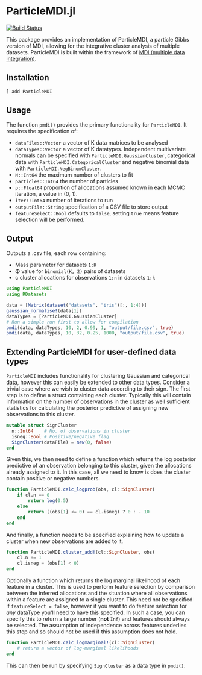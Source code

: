 # ParticleMDI.jl

[![Build Status](https://travis-ci.org/nathancunn/ParticleMDI.jl.svg?branch=master)](https://travis-ci.org/nathancunn/ParticleMDI.jl)

This package provides an implementation of ParticleMDI, a particle Gibbs version of MDI, allowing for the integrative cluster analysis of multiple datasets. ParticleMDI is built within the framework of [MDI (multiple data integration)](https://academic.oup.com/bioinformatics/article/28/24/3290/244641).

## Installation
```jl
] add ParticleMDI
```

## Usage
The function `pmdi()` provides the primary functionality for `ParticleMDI`. It requires the specification of:
- `dataFiles::Vector` a vector of K data matrices to be analysed
- `dataTypes::Vector` a vector of K datatypes. Independent multivariate normals can be
specified with `ParticleMDI.GaussianCluster`, categorical data with `ParticleMDI.CategoricalCluster` and negative binomial data with `ParticleMDI.NegBinomCluster`.
- `N::Int64` the maximum number of clusters to fit
- `particles::Int64` the number of particles
- `ρ::Float64` proportion of allocations assumed known in each MCMC iteration, a value in (0, 1).
- `iter::Int64` number of iterations to run
- `outputFile::String` specification of a CSV file to store output
- `featureSelect::Bool` defaults to `false`, setting `true` means feature selection will be performed.

## Output
Outputs a .csv file, each row containing:
- Mass parameter for datasets `1:K`
- Φ value for `binomial(K, 2)` pairs of datasets
- c cluster allocations for observations `1:n` in datasets `1:k`

```jl
using ParticleMDI
using RDatasets

data = [Matrix(dataset("datasets", "iris")[:, 1:4])]
gaussian_normalise!(data[1])
dataTypes = [ParticleMDI.GaussianCluster]
# Run a simple run first to allow for compilation
pmdi(data, dataTypes, 10, 2, 0.99, 1, "output/file.csv", true)
pmdi(data, dataTypes, 10, 32, 0.25, 1000, "output/file.csv", true)

```

## Extending ParticleMDI for user-defined data types
`ParticleMDI` includes functionality for clustering Gaussian and categorical data, however this can easily be extended to other data types. Consider a trivial case where we wish to cluster data according to their sign.
The first step is to define a struct containing each cluster. Typically this will contain information on the number of observations in the cluster as well sufficient statistics for calculating the posterior predictive of assigning new observations to this cluster.

```jl
mutable struct SignCluster
  n::Int64    # No. of observations in cluster
  isneg::Bool # Positive/negative flag
  SignCluster(dataFile) = new(0, false)
end
```

Given this, we then need to define a function which returns the log posterior predictive of an observation belonging to this cluster, given the allocations already assigned to it. In this case, all we need to know is does the cluster contain positive or negative numbers. 

```jl
function ParticleMDI.calc_logprob(obs, cl::SignCluster)
    if cl.n == 0
        return log(0.5)
    else
        return ((obs[1] <= 0) == cl.isneg) ? 0 : - 10
    end
end
```

And finally, a function needs to be specified explaining how to update a cluster when new observations are added to it.
```jl
function ParticleMDI.cluster_add!(cl::SignCluster, obs)
    cl.n += 1
    cl.isneg = (obs[1] < 0)
end
```

Optionally a function which returns the log marginal likelihood of each feature in a cluster. This is used to perform feature selection by comparison between the inferred allocations and the situation where all observations within a feature are assigned to a single cluster. This need not be specified if `featureSelect = false`, however if you want to do feature selection for _any_ dataType you'll need to have this specified. In such a case, you can specify this to return a large number (**not** `Inf`) and features should always be selected. The assumption of independence across features underlies this step and so should not be used if this assumption does not hold.

```jl
function ParticleMDI.calc_logmarginal!(cl::SignCluster)
    # return a vector of log-marginal likelihoods
end
```

This can then be run by specifying `SignCluster` as a data type in `pmdi()`.
